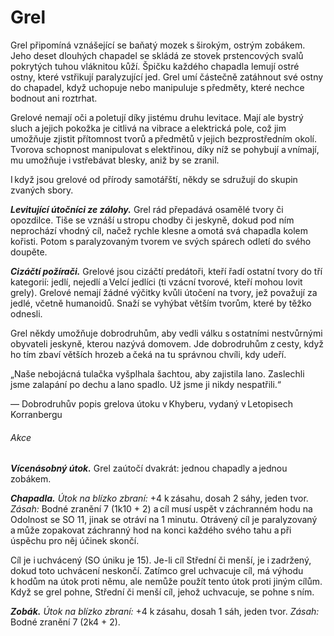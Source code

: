 # Grel
  
Grel připomíná vznášející se baňatý mozek s širokým, ostrým zobákem. Jeho deset dlouhých chapadel se skládá ze stovek prstencových svalů pokrytých tuhou vláknitou kůží. Špičku každého chapadla lemují ostré ostny, které vstřikují paralyzující jed. Grel umí částečně zatáhnout své ostny do chapadel, když uchopuje nebo manipuluje s předměty, které nechce bodnout ani roztrhat.
  
Grelové nemají oči a poletují díky jistému druhu levitace. Mají ale bystrý sluch a jejich pokožka je citlivá na vibrace a elektrická pole, což jim umožňuje zjistit přítomnost tvorů a předmětů v jejich bezprostředním okolí. Tvorova schopnost manipulovat s elektřinou, díky níž se pohybují a vnímají, mu umožňuje i vstřebávat blesky, aniž by se zranil.
  
I když jsou grelové od přírody samotářští, někdy se sdružují do skupin zvaných sbory.
  
***Levitující útočníci ze zálohy.*** Grel rád přepadává osamělé tvory či opozdilce. Tiše se vznáší u stropu chodby či jeskyně, dokud pod ním neprochází vhodný cíl, načež rychle klesne a omotá svá chapadla kolem kořisti. Potom s paralyzovaným tvorem ve svých spárech odletí do svého doupěte.
  
***Cizáčtí požírači.*** Grelové jsou cizáčtí predátoři, kteří řadí ostatní tvory do tří kategorií: jedlí, nejedlí a Velcí jedlíci (ti vzácní tvorové, kteří mohou lovit grely). Grelové nemají žádné výčitky kvůli útočení na tvory, jež považují za jedlé, včetně humanoidů. Snaží se vyhýbat větším tvorům, které by těžko odnesli.
  
Grel někdy umožňuje dobrodruhům, aby vedli válku s ostatními nestvůrnými obyvateli jeskyně, kterou nazývá domovem. Jde dobrodruhům z cesty, když ho tím zbaví větších hrozeb a čeká na tu správnou chvíli, kdy udeří.
  
<Card header="">


„Naše nebojácná tulačka vyšplhala šachtou, aby zajistila lano. Zaslechli jsme zalapání po dechu a lano spadlo. Už jsme ji nikdy nespatřili.“
  
— Dobrodruhův popis grelova útoku v Khyberu, 
vydaný v Letopisech Korranbergu


</Card>

<Monster 
    title="Grel"
    subtitle="Střední obluda, neutrální zlo"
    armor-class="12"
    hit-points="55 (10k8 + 10)"
    speed="2 sáhy, létání 6 sáhů (vznášení se)"
    str="15 (+2)"
    dex="14 (+2)"
    con="13 (+1)"
    int="12 (+1)"
    wis="11 (+0)"
    cha="9 (-1)"
    skills="Nenápadnost +6, Vnímání +4"
    damage-immunities="blesková"
    condition-immunities="ležící, slepý"
    senses="mimozrakové vnímání 12 sáhů (mimo tento okruh je slepý), pasivní Vnímání 14"
    languages="grelština"
    challenge="3 (700 ZK)"
    >
    
###### Akce
  
***Vícenásobný útok.*** Grel zaútočí dvakrát: jednou chapadly a jednou zobákem.
  
***Chapadla.*** *Útok na blízko zbraní:* +4 k zásahu, dosah 2 sáhy, jeden tvor. *Zásah:* Bodné zranění 7 (1k10 + 2) a cíl musí uspět v záchranném hodu na Odolnost se SO 11, jinak se otráví na 1 minutu. Otrávený cíl je paralyzovaný a může zopakovat záchranný hod na konci každého svého tahu a při úspěchu pro něj účinek skončí.
  
Cíl je i uchvácený (SO úniku je 15). Je-li cíl Střední či menší, je i zadržený, dokud toto uchvácení neskončí. Zatímco grel uchvacuje cíl, má výhodu k hodům na útok proti němu, ale nemůže použít tento útok proti jiným cílům. Když se grel pohne, Střední či menší cíl, jehož uchvacuje, se pohne s ním.
  
***Zobák.*** *Útok na blízko zbraní:* +4 k zásahu, dosah 1 sáh, jeden tvor. *Zásah:* Bodné zranění 7 (2k4 + 2).

</Monster>  
